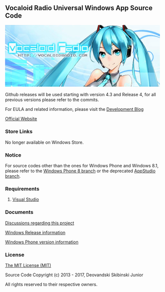 ## Vocaloid Radio Universal Windows App Source Code
![](/Documents/VocaloidRadioLogo.jpg)

Github releases will be used starting with version 4.3 and Release 4, for all previous versions please refer to the commits.

For EULA and related information, please visit the [Development Blog](http://www.vocaloidradioapp.blogspot.com/)

[Official Website](http://vocaloidradio.com/)

### Store Links

No longer available on Windows Store.

### Notice

For source codes other than the ones for Windows Phone and Windows 8.1, please refer to the [Windows Phone 8 branch](https://github.com/Deovandski/vocaloid-radio-windows/tree/WindowsPhone8) or the deprecated [AppStudio branch](https://github.com/Deovandski/vocaloid-radio-windows/tree/AppStudio).

### Requirements

1. [Visual Studio](https://www.visualstudio.com/en-us/products/visual-studio-community-vs.aspx)

### Documents
[Discussions regarding this project](Documents/discussions.md)

[Windows Release information](Documents/win-version-information.txt)

[Windows Phone version information](Documents/win-phone-version-information.txt)


### License
[The MIT License (MIT)](LICENSE)

Source Code Copyright (c) 2013 - 2017, Deovandski Skibinski Junior

All rights reserved to their respective owners.
